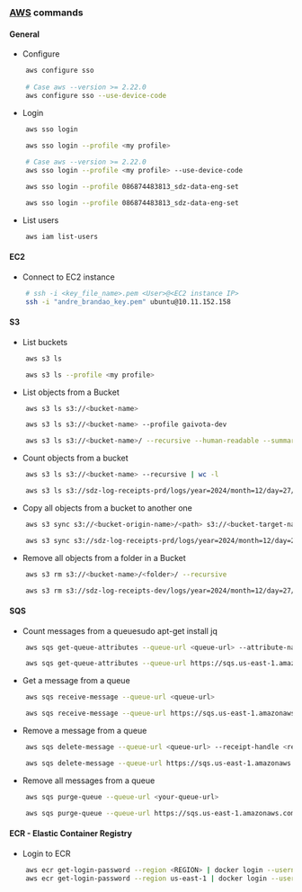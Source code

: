 ### [AWS](https://aws.amazon.com/pt/cli) commands

#### General
- Configure
````bash
    aws configure sso
    
    # Case aws --version >= 2.22.0
    aws configure sso --use-device-code
````

- Login
````bash
    aws sso login
````
````bash
    aws sso login --profile <my profile> 
    
    # Case aws --version >= 2.22.0
    aws sso login --profile <my profile> --use-device-code
````
````bash
    aws sso login --profile 086874483813_sdz-data-eng-set
````
````bash
    aws sso login --profile 086874483813_sdz-data-eng-set
````

- List users
````bash
    aws iam list-users
````

#### EC2
- Connect to EC2 instance 
````bash
    # ssh -i <key_file_name>.pem <User>@<EC2 instance IP>
    ssh -i "andre_brandao_key.pem" ubuntu@10.11.152.158
````

#### S3
- List buckets
````bash
    aws s3 ls
````
````bash
    aws s3 ls --profile <my profile>
````

- List objects from a Bucket
````bash
    aws s3 ls s3://<bucket-name>
````
````bash
    aws s3 ls s3://<bucket-name> --profile gaivota-dev
````
````bash
    aws s3 ls s3://<bucket-name>/ --recursive --human-readable --summarize --profile avm_prod
````

- Count objects from a bucket
````bash
    aws s3 ls s3://<bucket-name> --recursive | wc -l
````
````bash
    aws s3 ls s3://sdz-log-receipts-prd/logs/year=2024/month=12/day=27/ --recursive | wc -l
````

- Copy all objects from a bucket to another one
````bash
    aws s3 sync s3://<bucket-origin-name>/<path> s3://<bucket-target-name>/<path>
````
````bash
    aws s3 sync s3://sdz-log-receipts-prd/logs/year=2024/month=12/day=27/ s3://sdz-log-receipts-dev/logs/year=2024/month=12/day=27/
````

- Remove all objects from a folder in a Bucket
````bash
    aws s3 rm s3://<bucket-name>/<folder>/ --recursive
````
````bash
    aws s3 rm s3://sdz-log-receipts-dev/logs/year=2024/month=12/day=27/ --recursive
````

#### SQS
- Count messages from a queuesudo apt-get install jq 
````bash
    aws sqs get-queue-attributes --queue-url <queue-url> --attribute-names All
````
````bash
    aws sqs get-queue-attributes --queue-url https://sqs.us-east-1.amazonaws.com/086874483813/sdz-platform-logs-to-lake-generate-index-dev --attribute-names All
````

- Get a message from a queue
````bash
    aws sqs receive-message --queue-url <queue-url>
````
````bash
    aws sqs receive-message --queue-url https://sqs.us-east-1.amazonaws.com/086874483813/sdz-platform-logs-to-lake-generate-index-dev
````

- Remove a message from a queue
````bash
    aws sqs delete-message --queue-url <queue-url> --receipt-handle <receipt-handle>
````
````bash
    aws sqs delete-message --queue-url https://sqs.us-east-1.amazonaws.com/086874483813/sdz-platform-logs-to-lake-generate-index-dev --receipt-handle AQEBFTFF4...
````

- Remove all messages from a queue
````bash
    aws sqs purge-queue --queue-url <your-queue-url>
````
````bash
    aws sqs purge-queue --queue-url https://sqs.us-east-1.amazonaws.com/086874483813/sdz-platform-logs-to-lake-generate-index-dev
````

#### ECR - Elastic Container Registry
- Login to ECR
````bash
    aws ecr get-login-password --region <REGION> | docker login --username AWS --password-stdin <ECR URL>
    aws ecr get-login-password --region us-east-1 | docker login --username AWS --password-stdin 151019420220.dkr.ecr.us-east-1.amazonaws.com
````


